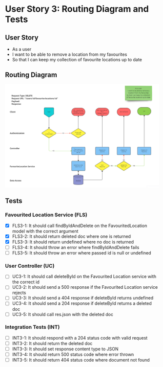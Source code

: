 # User Story 3: Routing Diagram and Tests

## User Story

- As a user
- I want to be able to remove a location from my favourites
- So that I can keep my collection of favourite locations up to date

## Routing Diagram

![User story 3 Routing diagram](./images/user-story-3-routing-diagram.PNG)

## Tests

### Favourited Location Service (FLS)

- [x] FLS3-1: It should call findByIdAndDelete on the FavouritedLocation model with the correct argument
- [x] FLS3-2: It should return deleted doc where one is returned
- [x] FLS3-3: It should return undefined where no doc is returned
- [ ] FLS3-4: It should throw an error where findByIdAndDelete fails
- [ ] FLS3-5: It should throw an error where passed id is null or undefined

### User Controller (UC)

- [ ] UC3-1: It should call deleteById on the Favourited Location service with the correct id
- [ ] UC3-2: It should send a 500 response if the Favourited Location service rejects
- [ ] UC3-3: It should send a 404 response if deleteById returns undefined
- [ ] UC3-4: It should send a 204 response if deleteById returns a deleted doc
- [ ] UC3-5: It should call res.json with the deleted doc

### Integration Tests (INT)

- [ ] INT3-1: It should respond with a 204 status code with valid request
- [ ] INT3-2: It should return the deleted doc
- [ ] INT3-3: It should set response content type to JSON
- [ ] INT3-4: It should return 500 status code where error thrown
- [ ] INT3-5: It should return 404 status code where document not found
